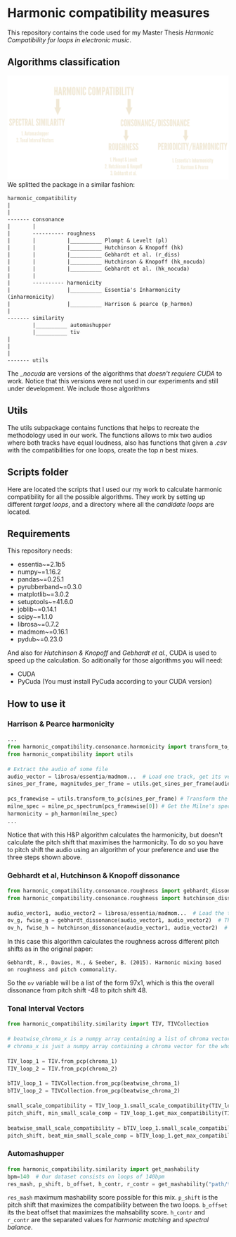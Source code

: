 # Harmonic compatibility measures

This repository contains the code used for my Master Thesis _Harmonic Compatibility for loops in electronic music_.

## Algorithms classification

![Image with the algorithm tree](media/algorithms_tree.png)
We splitted the package in a similar fashion:

```text
harmonic_compatibility
|
|
------- consonance 
|       |
|       ---------- roughness
|       |          |__________ Plompt & Levelt (pl)
|       |          |__________ Hutchinson & Knopoff (hk)
|       |          |__________ Gebhardt et al. (r_diss)
|       |          |__________ Hutchinson & Knopoff (hk_nocuda)
|       |          |__________ Gebhardt et al. (hk_nocuda)
|       |
|       ---------- harmonicity
|                  |__________ Essentia's Inharmonicity (inharmonicity)
|                  |__________ Harrison & pearce (p_harmon)
|
------- similarity
        |__________ automashupper
        |__________ tiv
|
|
|
------- utils
``` 
The *_nocuda* are versions of the algorithms that *doesn't requiere CUDA* to work. Notice that this versions were
not used in our experiments and still under development. We include those algorithms 

 
## Utils

The utils subpackage contains functions that helps to recreate the methodology used in our work.
The functions allows to mix two audios where both tracks have equal loudness, also has functions that given
a _.csv_ with the compatibilities for one loops, create the top _n_ best mixes. 


## Scripts folder

Here are located the scripts that I used our my work to calculate harmonic compatibility for all the possible algorithms.
They work by setting up different _target loops_, and a directory where all the _candidate loops_ are located.

## Requirements
This repository needs:
* essentia~=2.1b5
* numpy~=1.16.2
* pandas~=0.25.1
* pyrubberband~=0.3.0
* matplotlib~=3.0.2
* setuptools~=41.6.0
* joblib~=0.14.1
* scipy~=1.1.0
* librosa~=0.7.2
* madmom~=0.16.1
* pydub~=0.23.0

And also for _Hutchinson & Knopoff_ and _Gebhardt et al._, CUDA is used to speed up the calculation.
So aditionally for those algorithms you will need:
- CUDA 
- PyCuda (You must install PyCuda according to your CUDA version)

## How to use it

### Harrison & Pearce harmonicity
```python
...
from harmonic_compatibility.consonance.harmonicity import transform_to_pc, ph_harmon, milne_pc_spectrum
from harmonic_compatibility import utils

# Extract the audio of some file
audio_vector = librosa/essentia/madmom...  # Load one track, get its vector of samples
sines_per_frame, magnitudes_per_frame = utils.get_sines_per_frame(audio_vector)  # Get the sines per frame, using the sinusoidal model.

pcs_framewise = utils.transform_to_pc(sines_per_frame) # Transform the sines in Hz to pitch classes
milne_spec = milne_pc_spectrum(pcs_framewise[0]) # Get the Milne's spectrum of the first frame _(see paper for details)_
harmonicity = ph_harmon(milne_spec)
...

```
Notice that with this H&P algorithm calculates the harmonicity, but doesn't calculate the pitch shift that maximises the harmonicity. To do so you have to pitch shift the audio using an algorithm of your preference and use the three steps shown above. 

### Gebhardt et al, Hutchinson & Knopoff dissonance
```python
from harmonic_compatibility.consonance.roughness import gebhardt_dissonance
from harmonic_compatibility.consonance.roughness import hutchinson_dissonance

audio_vector1, audio_vector2 = librosa/essentia/madmom...  # Load the two tracks, and get their vector of samples
ov_g, fwise_g = gebhardt_dissonance(audio_vector1, audio_vector2)  # The overall dissonance and the framewise dissonance.
ov_h, fwise_h = hutchinson_dissonance(audio_vector1, audio_vector2)  # The overall dissonance and the framewise dissonance.
```

In this case this algorithm calculates the roughness across different pitch shifts as in the original paper:
```text
Gebhardt, R., Davies, M., & Seeber, B. (2015). Harmonic mixing based on roughness and pitch commonality.
```
So the `ov` variable will be a list of the form 97x1, which is this the overall dissonance from pitch shift -48 to pitch shift 48.

### Tonal Interval Vectors
```python
from harmonic_compatibility.similarity import TIV, TIVCollection

# beatwise_chroma_x is a numpy array containing a list of chroma vectors for the loop x. Shape: [12 x number of beats]
# chroma_x is just a numpy array containing a chroma vector for the whole loop x. Shape: [12]

TIV_loop_1 = TIV.from_pcp(chroma_1)
TIV_loop_2 = TIV.from_pcp(chroma_2)

bTIV_loop_1 = TIVCollection.from_pcp(beatwise_chroma_1)
bTIV_loop_2 = TIVCollection.from_pcp(beatwise_chroma_2)

small_scale_compatibility = TIV_loop_1.small_scale_compatibility(TIV_loop_2)  # Small scale compatibility for a single TIV. No pitch shift
pitch_shift, min_small_scale_comp = TIV_loop_1.get_max_compatibility(TIV_loop_2)  # The best mean small scale compatibility (the lowest value), and the pitch shift that gives that result

beatwise_small_scale_compatibility = bTIV_loop_1.small_scale_compatibility(bTIV_loop_2)  # The mean small scale compatibility for a collection of TIV. No pitch shift
pitch_shift, beat_min_small_scale_comp = bTIV_loop_1.get_max_compatibility(bTIV_loop_2)  # The best mean small scale compatibility (the lowest value), and the pitch shift that gives that result. The pitch shift is a single value across the set of TIVs.
```

### Automashupper
```python
from harmonic_compatibility.similarity import get_mashability
bpm=140  # Our dataset consists on loops of 140bpm
res_mash, p_shift, b_offset, h_contr, r_contr = get_mashability("path/to/audio1", "path/to/audio2", bpm, bpm, sr=44100)  # Get the mashability

```
`res_mash` maximum mashability score possible for this mix. `p_shift` is the pitch shift that maximizes the compatibility between the two loops. `b_offset` its the beat offset that maximizes the mahsability score. `h_contr` and `r_contr` are the separated values for _harmonic matching_ and _spectral balance_.
